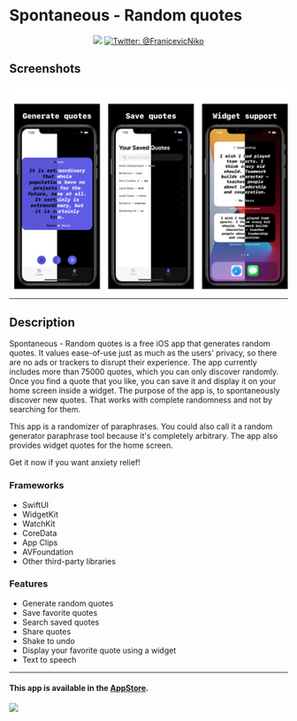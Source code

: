 # Spontaneous - Random quotes

<p align="center">
    <img src="https://img.shields.io/badge/License-MIT-green" />
    <a href="https://twitter.com/FranicevicNiko">
        <img src="https://img.shields.io/badge/Contact-%40FranicevicNiko-blue" alt="Twitter: @FranicevicNiko" />
    </a>
</p>

## Screenshots
![1](https://github.com/FranicevicNikola/DiscoverRandomQuotes/blob/main/iPhone%2011%20Pro%20Maxgithub.png)

---

## Description
Spontaneous - Random quotes is a free iOS app that generates random quotes. It values ease-of-use just as much as the users' privacy, so there are no ads or trackers to disrupt their experience. The app currently includes more than 75000 quotes, which you can only discover randomly. Once you find a quote that you like, you can save it and display it on your home screen inside a widget. The purpose of the app is, to spontaneously discover new quotes. That works with complete randomness and not by searching for them. 

This app is a randomizer of paraphrases. You could also call it a random generator paraphrase tool because it's completely arbitrary. The app also provides widget quotes for the home screen.

Get it now if you want anxiety relief!

### Frameworks
* SwiftUI
* WidgetKit
* WatchKit
* CoreData
* App Clips
* AVFoundation
* Other third-party libraries

### Features
* Generate random quotes
* Save favorite quotes
* Search saved quotes
* Share quotes
* Shake to undo
* Display your favorite quote using a widget
* Text to speech

---

#### This app is available in the [AppStore](https://apps.apple.com/us/app/spontaneous-random-quotes/id1538265374).

<a href="https://www.buymeacoffee.com/FranicevicNiko"><img src="https://img.buymeacoffee.com/button-api/?text=Buy me a coffee&emoji=&slug=FranicevicNiko&button_colour=FFDD00&font_colour=000000&font_family=Cookie&outline_colour=000000&coffee_colour=ffffff"></a>

